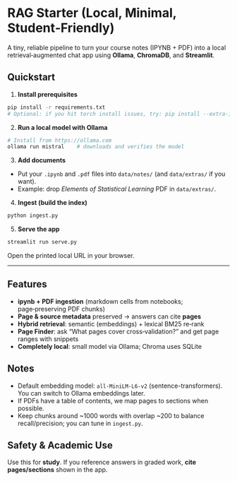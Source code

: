 # RAG Starter (Local, Minimal, Student‑Friendly)

A tiny, reliable pipeline to turn your course notes (IPYNB + PDF) into a local retrieval‑augmented chat app using **Ollama**, **ChromaDB**, and **Streamlit**.

## Quickstart

1) **Install prerequisites**
```bash
pip install -r requirements.txt
# Optional: if you hit torch install issues, try: pip install --extra-index-url https://download.pytorch.org/whl/cpu torch
```

2) **Run a local model with Ollama**
```bash
# Install from https://ollama.com
ollama run mistral    # downloads and verifies the model
```

3) **Add documents**
- Put your `.ipynb` and `.pdf` files into `data/notes/` (and `data/extras/` if you want).
- Example: drop *Elements of Statistical Learning* PDF in `data/extras/`.

4) **Ingest (build the index)**
```bash
python ingest.py
```

5) **Serve the app**
```bash
streamlit run serve.py
```

Open the printed local URL in your browser.

---

## Features

- **ipynb + PDF ingestion** (markdown cells from notebooks; page‑preserving PDF chunks)
- **Page & source metadata** preserved → answers can cite **pages**
- **Hybrid retrieval**: semantic (embeddings) + lexical BM25 re‑rank
- **Page Finder**: ask “What pages cover cross‑validation?” and get page ranges with snippets
- **Completely local**: small model via Ollama; Chroma uses SQLite

## Notes

- Default embedding model: `all-MiniLM-L6-v2` (sentence-transformers). You can switch to Ollama embeddings later.
- If PDFs have a table of contents, we map pages to sections when possible.
- Keep chunks around ~1000 words with overlap ~200 to balance recall/precision; you can tune in `ingest.py`.

## Safety & Academic Use

Use this for **study**. If you reference answers in graded work, **cite pages/sections** shown in the app.
